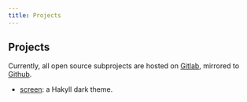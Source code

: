 ```yaml
---
title: Projects
---
```


## Projects

Currently, all open source subprojects are hosted on 
<a href="https://gitlab.com/scp-079" target="_blank">Gitlab</a>, 
mirrored to 
<a href="https://github.com/scp-079-telegram" target="_blank">Github</a>.

- <a href="https://gitlab.com/SCP-079/scp-079.gitlab.io" target="_blank">screen</a>: a 
Hakyll dark theme.
